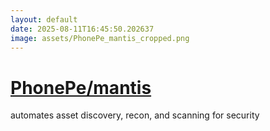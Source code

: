 ```yaml
---
layout: default
date: 2025-08-11T16:45:50.202637
image: assets/PhonePe_mantis_cropped.png
---
```


# [PhonePe/mantis](https://github.com/PhonePe/mantis)

automates asset discovery, recon, and scanning for security
